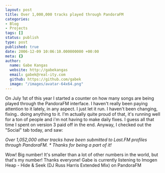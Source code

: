 ```yaml
---
layout: post
title: Over 1,000,000 tracks played through PandoraFM
categories:
- Blog
- Projects
tags: []
status: publish
type: post
published: true
date: 2006-12-09 10:06:10.000000000 +00:00
meta: {}
author:
  name: Gabe Kangas
  website: http://gabekangas
  email: gabek@real-ity.com
  github: https://github.com/gabek
  image: "/images/avatar-64x64.png"
---
```

On July 1st of this year I started a counter on how many songs are being played through the PandoraFM interface. I haven\'t really been paying attention to it lately, in any aspect. I just let it run. I haven\'t been changing, fixing.. doing anything to it. I\'m actually quite proud of that, it\'s running well for a ton of people and i\'m not having to make daily fixes. I guess all that time I spent on version 3 paid off in the end. Anyway, I checked out the \"Social\" tab today, and saw:

*Over 1,052,000 other tracks have been submitted to Last.FM profiles through PandoraFM. \* Thanks for being a part of it!*

Wow! Big number! It\'s smaller than a lot of other numbers in the world, but that\'s my number! Thanks everyone! Gabe is currently listening to Imogen Heap - Hide & Seek (DJ Russ Harris Extended Mix) on PandoraFM
